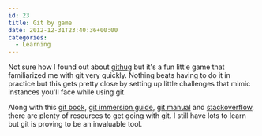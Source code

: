 ```yaml
---
id: 23
title: Git by game
date: 2012-12-31T23:40:36+00:00
categories:
  - Learning
---
```

Not sure how I found out about [githug](https://github.com/Gazler/githug) but it's a fun little game that familiarized me with git very quickly. Nothing beats having to do it in practice but this gets pretty close by setting up little challenges that mimic instances you'll face while using git.

Along with this [git book](http://git-scm.com/book/en/), [git immersion guide](http://gitimmersion.com/), [git manual](http://www.kernel.org/pub/software/scm/git/docs/user-manual.html) and [stackoverflow](http://stackoverflow.com/questions/tagged/git), there are plenty of resources to get going with git. I still have lots to learn but git is proving to be an invaluable tool.